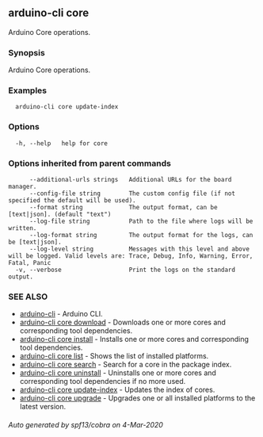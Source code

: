 ## arduino-cli core

Arduino Core operations.

### Synopsis

Arduino Core operations.

### Examples

```
  arduino-cli core update-index
```

### Options

```
  -h, --help   help for core
```

### Options inherited from parent commands

```
      --additional-urls strings   Additional URLs for the board manager.
      --config-file string        The custom config file (if not specified the default will be used).
      --format string             The output format, can be [text|json]. (default "text")
      --log-file string           Path to the file where logs will be written.
      --log-format string         The output format for the logs, can be [text|json].
      --log-level string          Messages with this level and above will be logged. Valid levels are: Trace, Debug, Info, Warning, Error, Fatal, Panic
  -v, --verbose                   Print the logs on the standard output.
```

### SEE ALSO

* [arduino-cli](arduino-cli.md)	 - Arduino CLI.
* [arduino-cli core download](arduino-cli_core_download.md)	 - Downloads one or more cores and corresponding tool dependencies.
* [arduino-cli core install](arduino-cli_core_install.md)	 - Installs one or more cores and corresponding tool dependencies.
* [arduino-cli core list](arduino-cli_core_list.md)	 - Shows the list of installed platforms.
* [arduino-cli core search](arduino-cli_core_search.md)	 - Search for a core in the package index.
* [arduino-cli core uninstall](arduino-cli_core_uninstall.md)	 - Uninstalls one or more cores and corresponding tool dependencies if no more used.
* [arduino-cli core update-index](arduino-cli_core_update-index.md)	 - Updates the index of cores.
* [arduino-cli core upgrade](arduino-cli_core_upgrade.md)	 - Upgrades one or all installed platforms to the latest version.

###### Auto generated by spf13/cobra on 4-Mar-2020

